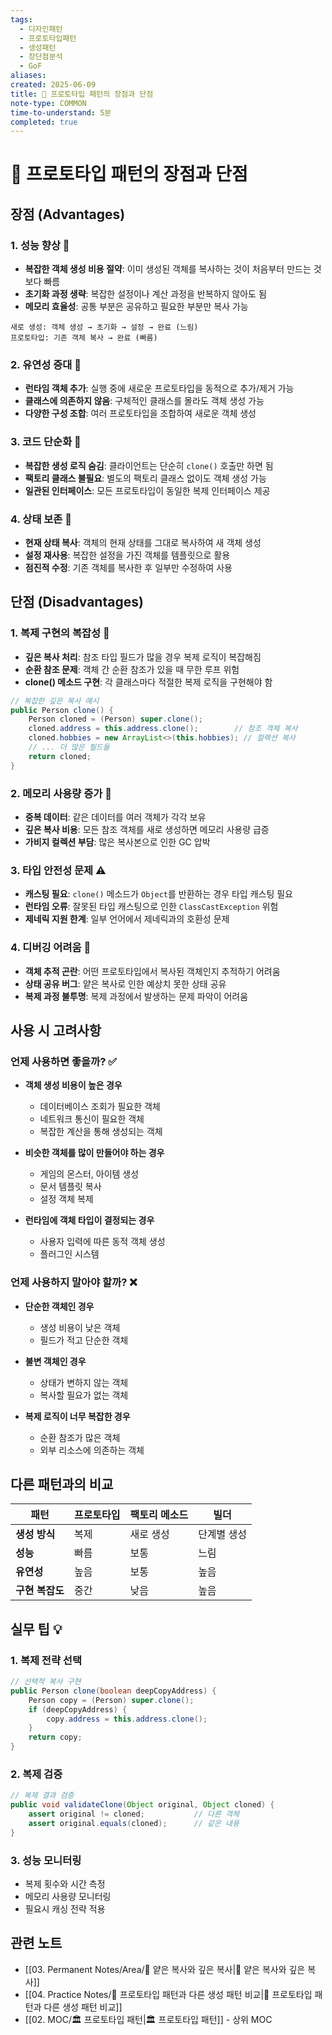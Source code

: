 ```yaml
---
tags:
  - 디자인패턴
  - 프로토타입패턴
  - 생성패턴
  - 장단점분석
  - GoF
aliases: 
created: 2025-06-09
title: 📝 프로토타입 패턴의 장점과 단점
note-type: COMMON
time-to-understand: 5분
completed: true
---
```


# 📝 프로토타입 패턴의 장점과 단점

## 장점 (Advantages)

### 1. 성능 향상 🚀
- **복잡한 객체 생성 비용 절약**: 이미 생성된 객체를 복사하는 것이 처음부터 만드는 것보다 빠름
- **초기화 과정 생략**: 복잡한 설정이나 계산 과정을 반복하지 않아도 됨
- **메모리 효율성**: 공통 부분은 공유하고 필요한 부분만 복사 가능

```
새로 생성: 객체 생성 → 초기화 → 설정 → 완료 (느림)
프로토타입: 기존 객체 복사 → 완료 (빠름)
```

### 2. 유연성 증대 🔄
- **런타임 객체 추가**: 실행 중에 새로운 프로토타입을 동적으로 추가/제거 가능
- **클래스에 의존하지 않음**: 구체적인 클래스를 몰라도 객체 생성 가능
- **다양한 구성 조합**: 여러 프로토타입을 조합하여 새로운 객체 생성

### 3. 코드 단순화 📝
- **복잡한 생성 로직 숨김**: 클라이언트는 단순히 `clone()` 호출만 하면 됨
- **팩토리 클래스 불필요**: 별도의 팩토리 클래스 없이도 객체 생성 가능
- **일관된 인터페이스**: 모든 프로토타입이 동일한 복제 인터페이스 제공

### 4. 상태 보존 💾
- **현재 상태 복사**: 객체의 현재 상태를 그대로 복사하여 새 객체 생성
- **설정 재사용**: 복잡한 설정을 가진 객체를 템플릿으로 활용
- **점진적 수정**: 기존 객체를 복사한 후 일부만 수정하여 사용

## 단점 (Disadvantages)

### 1. 복제 구현의 복잡성 🔧
- **깊은 복사 처리**: 참조 타입 필드가 많을 경우 복제 로직이 복잡해짐
- **순환 참조 문제**: 객체 간 순환 참조가 있을 때 무한 루프 위험
- **clone() 메소드 구현**: 각 클래스마다 적절한 복제 로직을 구현해야 함

```java
// 복잡한 깊은 복사 예시
public Person clone() {
    Person cloned = (Person) super.clone();
    cloned.address = this.address.clone();        // 참조 객체 복사
    cloned.hobbies = new ArrayList<>(this.hobbies); // 컬렉션 복사
    // ... 더 많은 필드들
    return cloned;
}
```

### 2. 메모리 사용량 증가 💾
- **중복 데이터**: 같은 데이터를 여러 객체가 각각 보유
- **깊은 복사 비용**: 모든 참조 객체를 새로 생성하면 메모리 사용량 급증
- **가비지 컬렉션 부담**: 많은 복사본으로 인한 GC 압박

### 3. 타입 안전성 문제 ⚠️
- **캐스팅 필요**: `clone()` 메소드가 `Object`를 반환하는 경우 타입 캐스팅 필요
- **런타임 오류**: 잘못된 타입 캐스팅으로 인한 `ClassCastException` 위험
- **제네릭 지원 한계**: 일부 언어에서 제네릭과의 호환성 문제

### 4. 디버깅 어려움 🐛
- **객체 추적 곤란**: 어떤 프로토타입에서 복사된 객체인지 추적하기 어려움
- **상태 공유 버그**: 얕은 복사로 인한 예상치 못한 상태 공유
- **복제 과정 불투명**: 복제 과정에서 발생하는 문제 파악이 어려움

## 사용 시 고려사항

### 언제 사용하면 좋을까? ✅
- **객체 생성 비용이 높은 경우**
  - 데이터베이스 조회가 필요한 객체
  - 네트워크 통신이 필요한 객체
  - 복잡한 계산을 통해 생성되는 객체

- **비슷한 객체를 많이 만들어야 하는 경우**
  - 게임의 몬스터, 아이템 생성
  - 문서 템플릿 복사
  - 설정 객체 복제

- **런타임에 객체 타입이 결정되는 경우**
  - 사용자 입력에 따른 동적 객체 생성
  - 플러그인 시스템

### 언제 사용하지 말아야 할까? ❌
- **단순한 객체인 경우**
  - 생성 비용이 낮은 객체
  - 필드가 적고 단순한 객체

- **불변 객체인 경우**
  - 상태가 변하지 않는 객체
  - 복사할 필요가 없는 객체

- **복제 로직이 너무 복잡한 경우**
  - 순환 참조가 많은 객체
  - 외부 리소스에 의존하는 객체

## 다른 패턴과의 비교

| 패턴 | 프로토타입 | 팩토리 메소드 | 빌더 |
|------|------------|---------------|------|
| **생성 방식** | 복제 | 새로 생성 | 단계별 생성 |
| **성능** | 빠름 | 보통 | 느림 |
| **유연성** | 높음 | 보통 | 높음 |
| **구현 복잡도** | 중간 | 낮음 | 높음 |

## 실무 팁 💡

### 1. 복제 전략 선택
```java
// 선택적 복사 구현
public Person clone(boolean deepCopyAddress) {
    Person copy = (Person) super.clone();
    if (deepCopyAddress) {
        copy.address = this.address.clone();
    }
    return copy;
}
```

### 2. 복제 검증
```java
// 복제 결과 검증
public void validateClone(Object original, Object cloned) {
    assert original != cloned;           // 다른 객체
    assert original.equals(cloned);      // 같은 내용
}
```

### 3. 성능 모니터링
- 복제 횟수와 시간 측정
- 메모리 사용량 모니터링
- 필요시 캐싱 전략 적용

## 관련 노트
- [[03. Permanent Notes/Area/📝 얕은 복사와 깊은 복사|📝 얕은 복사와 깊은 복사]]
- [[04. Practice Notes/📝 프로토타입 패턴과 다른 생성 패턴 비교|📝 프로토타입 패턴과 다른 생성 패턴 비교]]
- [[02. MOC/🏛️ 프로토타입 패턴|🏛️ 프로토타입 패턴]] - 상위 MOC 
